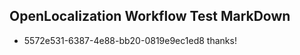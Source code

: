 ## OpenLocalization Workflow Test MarkDown
* 5572e531-6387-4e88-bb20-0819e9ec1ed8 thanks!

<!--HONumber=Aug16_HO4-->


